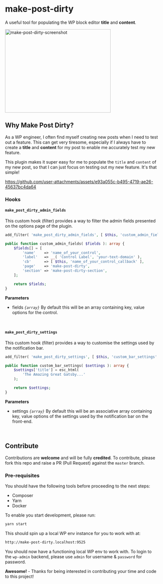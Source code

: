 # make-post-dirty

A useful tool for populating the WP block editor __title__ and __content__.

<img width="348" height="275" alt="make-post-dirty-screenshot" src="https://github.com/user-attachments/assets/b5c89f02-ab68-4967-b9c0-4f49c93ef540" />

## Why Make Post Dirty?

As a WP engineer, I often find myself creating new posts when I need to test out a feature. This can get very tiresome, especially if I always have to create a __title__ and __content__ for my post to enable me accurately test my new feature.

This plugin makes it super easy for me to populate the `title` and `content` of my new post, so that I can just focus on testing out my new feature. It's that simple!

https://github.com/user-attachments/assets/e93a055c-b495-4719-ae26-45637bc4da64

### Hooks

#### `make_post_dirty_admin_fields`

This custom hook (filter) provides a way to filter the admin fields presented on the options page of the plugin.

```php
add_filter( 'make_post_dirty_admin_fields', [ $this, 'custom_admin_fields' ] );

public function custom_admin_fields( $fields ): array {
    $fields[] = [
        'name'    => 'name_of_your_control',
        'label'   => __( 'Control Label', 'your-text-domain' ),
        'cb'      => [ $this, 'name_of_your_control_callback' ],
        'page'    => 'make-post-dirty',
        'section' => 'make-post-dirty-section',
    ];

    return $fields;
}
```

**Parameters**

- fields _`{array}`_ By default this will be an array containing key, value options for the control.
<br/>

#### `make_post_dirty_settings`

This custom hook (filter) provides a way to customise the settings used by the notification bar.

```php
add_filter( 'make_post_dirty_settings', [ $this, 'custom_bar_settings' ] );

public function custom_bar_settings( $settings ): array {
    $settings['title'] = esc_html(
        'The Amazing Great Gatsby...'
    );

    return $settings;
}
```

**Parameters**

- settings _`{array}`_ By default this will be an associative array containing key, value options of the settings used by the notification bar on the front-end.
<br/>

## Contribute

Contributions are __welcome__ and will be fully __credited__. To contribute, please fork this repo and raise a PR (Pull Request) against the `master` branch.

### Pre-requisites

You should have the following tools before proceeding to the next steps:

- Composer
- Yarn
- Docker

To enable you start development, please run:

```bash
yarn start
```

This should spin up a local WP env instance for you to work with at:

```bash
http://make-post-dirty.localhost:9525
```

You should now have a functioning local WP env to work with. To login to the `wp-admin` backend, please use `admin` for username & `password` for password.

__Awesome!__ - Thanks for being interested in contributing your time and code to this project!
